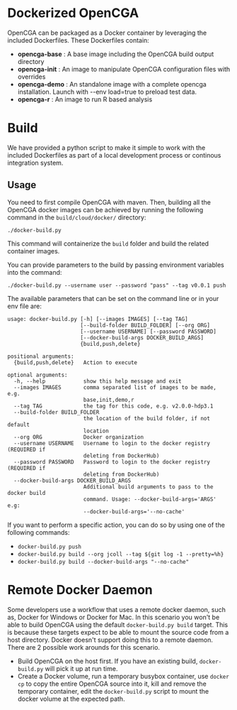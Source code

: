 # Dockerized OpenCGA
OpenCGA can be packaged as a Docker container by leveraging the included Dockerfiles.
These Dockerfiles contain:
 - **opencga-base** : A base image including the OpenCGA build output directory
 - **opencga-init** : An image to manipulate OpenCGA configuration files with overrides
 - **opencga-demo** : An standalone image with a complete opencga installation. Launch with --env load=true to preload test data.
 - **opencga-r**    : An image to run R based analysis

# Build
We have provided a python script to make it simple to work with the included Dockerfiles as part of a local development process or continous integration system.

## Usage
You need to first compile OpenCGA with maven.
Then, building all the OpenCGA docker images can be achieved by running the following command in the `build/cloud/docker/` directory:

`./docker-build.py`

This command will containerize the `build` folder and build the related container images.

You can provide parameters to the build by passing environment variables into the command:

`./docker-build.py --username user --password "pass" --tag v0.0.1 push`

The available parameters that can be set on the command line or in your env file are:
```
usage: docker-build.py [-h] [--images IMAGES] [--tag TAG]
                       [--build-folder BUILD_FOLDER] [--org ORG]
                       [--username USERNAME] [--password PASSWORD]
                       [--docker-build-args DOCKER_BUILD_ARGS]
                       {build,push,delete}

positional arguments:
  {build,push,delete}   Action to execute

optional arguments:
  -h, --help            show this help message and exit
  --images IMAGES       comma separated list of images to be made, e.g.
                        base,init,demo,r
  --tag TAG             the tag for this code, e.g. v2.0.0-hdp3.1
  --build-folder BUILD_FOLDER
                        the location of the build folder, if not default
                        location
  --org ORG             Docker organization
  --username USERNAME   Username to login to the docker registry (REQUIRED if
                        deleting from DockerHub)
  --password PASSWORD   Password to login to the docker registry (REQUIRED if
                        deleting from DockerHub)
  --docker-build-args DOCKER_BUILD_ARGS
                        Additional build arguments to pass to the docker build
                        command. Usage: --docker-build-args='ARGS' e.g:
                        --docker-build-args='--no-cache'
```

If you want to perform a specific action, you can do so by using one of the following commands:
 - `docker-build.py push`
 - `docker-build.py build --org jcoll --tag ${git log -1 --pretty=%h}`
 - `docker-build.py build --docker-build-args "--no-cache"`

# Remote Docker Daemon
Some developers use a workflow that uses a remote docker daemon, such as, Docker for Windows or Docker for Mac.
In this scenario you won't be able to build OpenCGA using the default `docker-build.py build` target. This is because these targets expect to be able to mount the source code from a host directory. Docker doesn't support doing this to a remote daemon. There are 2 possible work arounds for this scenario.

 * Build OpenCGA on the host first. If you have an existing build, `docker-build.py` will pick it up at run time.
 * Create a Docker volume, run a temporary busybox container, use `docker cp` to copy the entire OpenCGA source into it, kill and remove the temporary container, edit the `docker-build.py` script to mount the docker volume at the expected path.